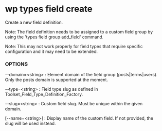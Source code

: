# wp types field create

Create a new field definition.

Note: The field definition needs to be assigned to a custom field group by using
the 'types field group add_field' command.

Note: This may not work properly for field types that require specific configuration and it may need to be
extended.

### OPTIONS

--domain=&lt;string&gt;
: Element domain of the field group (posts|terms|users). Only the posts domain is supported at the moment.

--type=&lt;string&gt;
: Field type slug as defined in Toolset_Field_Type_Definition_Factory.

--slug=&lt;string&gt;
: Custom field slug. Must be unique within the given domain.

[\--name=&lt;string&gt;]
: Display name of the custom field. If not provided, the slug will be used instead.
